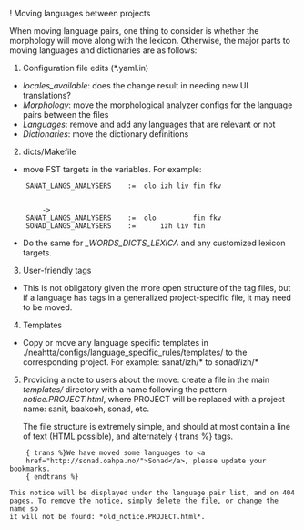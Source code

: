 ﻿! Moving languages between projects


When moving language pairs, one thing to consider is whether the morphology
will move along with the lexicon. Otherwise, the major parts to moving languages
and dictionaries are as follows:


1. Configuration file edits (*.yaml.in)
* *locales_available*: does the change result in needing new UI translations?
* *Morphology*: move the morphological analyzer configs for the language pairs
  between the files
* *Languages*: remove and add any languages that are relevant or not
* *Dictionaries*: move the dictionary definitions


2. dicts/Makefile
* move FST targets in the variables. For example: 


```
    SANAT_LANGS_ANALYSERS    :=  olo izh liv fin fkv


        -> 
    SANAT_LANGS_ANALYSERS    :=  olo         fin fkv
    SONAD_LANGS_ANALYSERS    :=      izh liv fin
```


* Do the same for *_WORDS_DICTS_LEXICA* and any customized lexicon targets. 


3. User-friendly tags
* This is not obligatory given the more open structure of the tag files, but
  if a language has tags in a generalized project-specific file, it may need to
  	  be moved.


4. Templates
* Copy or move any language specific templates in ./neahtta/configs/language_specific_rules/templates/
  to the corresponding project. For example: sanat/izh/* to sonad/izh/*


5. Providing a note to users about the move: create a file in the main
   *templates/* directory with a name following the pattern
   *notice.PROJECT.html*, where PROJECT will be replaced with a project name:
   sanit, baakoeh, sonad, etc.


   The file structure is extremely simple, and should at most contain a line of
   text (HTML possible), and alternately { trans %} tags.


```
    { trans %}We have moved some languages to <a
    href="http://sonad.oahpa.no/">Sonad</a>, please update your bookmarks.
    { endtrans %}
```


    This notice will be displayed under the language pair list, and on 404
    pages. To remove the notice, simply delete the file, or change the name so
    it will not be found: *old_notice.PROJECT.html*.




